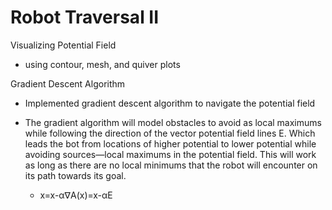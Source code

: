 # Robot Traversal II

Visualizing Potential Field

- using contour, mesh, and quiver plots

Gradient Descent Algorithm

- Implemented gradient descent algorithm to navigate the potential field
- The gradient algorithm will model obstacles to avoid as local maximums while following the direction of the vector potential field lines E.
Which leads the bot from locations of higher potential to lower potential while avoiding sources—local maximums in the potential field. This will work as long as there are no local minimums that the robot will encounter on its path towards its goal.

  - x=x-α∇A(x)=x-αE
